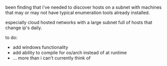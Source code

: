been finding that i've needed to discover hosts on a subnet with machines that may or may not have typical enumeration tools already installed. 

especially cloud hosted networks with a large subnet full of hosts that change ip's daily.

to do:
- add windows functionality
- add ability to compile for os/arch instead of at runtime
- ... more than i can't currently think of
